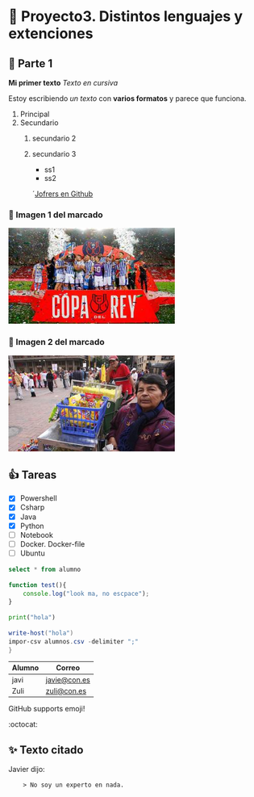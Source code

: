 # :metal: Proyecto3. Distintos lenguajes y extenciones

## :rocket: Parte 1

**Mi primer texto**
*Texto en cursiva*

Estoy escribiendo *un texto* con **varios formatos** y parece que funciona.

1. Principal
2. Secundario
    1. secundario 2
    2. secundario 3
        * ss1
        * ss2

        ´[Jofrers en Github](https://github.com/jofrers)
### :tada:  Imagen 1 del marcado    
![Marcado 1](/fotos/Copa-del-Rey-2020.jpg)

### :camel: Imagen 2 del marcado
![Marcado 2](/fotos/informalidad.jpg)

##  :+1: Tareas

- [X] Powershell
- [X] Csharp
- [X] Java
- [X] Python
- [ ] Notebook
- [ ] Docker. Docker-file
- [ ] Ubuntu

```SQL
select * from alumno
```
```javascript
function test(){
    console.log("look ma, no escpace");
}
```

```python
print("hola")
```
```powershell
write-host("hola")
impor-csv alumnos.csv -delimiter ";"
}
```

Alumno | Correo
-------|------
javi | javie@con.es
Zuli | zuli@con.es

GitHub supports emoji!  
  
 
  
 
  
  
:octocat:  

## :sparkles: Texto citado  
Javier dijo:  

        > No soy un experto en nada.



